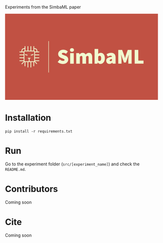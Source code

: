 Experiments from the SimbaML paper

![SimbaML Logo](logo/simba_ml_name_16_9.jpg)

# Installation
`pip install -r requirements.txt`

# Run
Go to the experiment folder (`src/[experiment_name]`) and check the `README.md`.

# Contributors
Coming soon

# Cite
Coming soon
